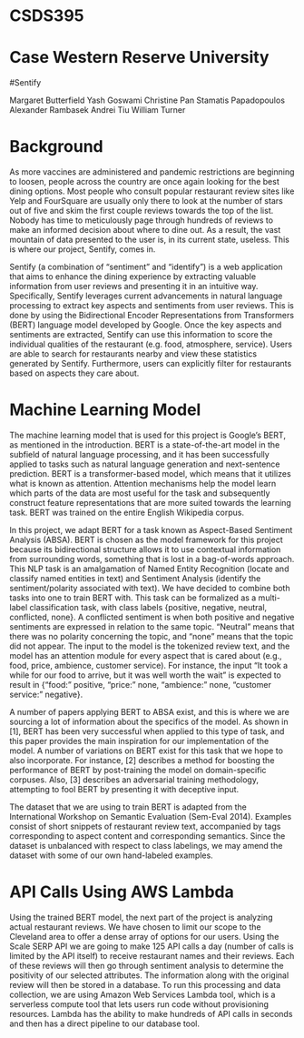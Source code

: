 # CSDS395
# Case Western Reserve University
#Sentify

Margaret Butterfield
Yash Goswami
Christine Pan
Stamatis Papadopoulos
Alexander Rambasek
Andrei Tiu
William Turner


# Background 
As more vaccines are administered and pandemic restrictions are beginning to loosen, people across the country are once again looking for the best dining options. Most people who consult popular restaurant review sites like Yelp and FourSquare are usually only there to look at the number of stars out of five and skim the first couple reviews towards the top of the list. Nobody has time to meticulously page through hundreds of reviews to make an informed decision about where to dine out. As a result, the vast mountain of data presented to the user is, in its current state, useless. This is where our project, Sentify, comes in.

Sentify (a combination of “sentiment” and “identify”) is a web application that aims to enhance the dining experience by extracting valuable information from user reviews and presenting it in an intuitive way. Specifically, Sentify leverages current advancements in natural language processing to extract key aspects and sentiments from user reviews. This is done by using the Bidirectional Encoder Representations from Transformers (BERT) language model developed by Google. Once the key aspects and sentiments are extracted, Sentify can use this information to score the individual qualities of the restaurant (e.g. food, atmosphere, service). Users are able to search for restaurants nearby and view these statistics generated by Sentify. Furthermore, users can explicitly filter for restaurants based on aspects they care about.

# Machine Learning Model
The machine learning model that is used for this project is Google’s BERT, as mentioned in the introduction. BERT is a state-of-the-art model in the subfield of natural language processing, and it has been successfully applied to tasks such as natural language generation and next-sentence prediction. BERT is a transformer-based model, which means that it utilizes what is known as attention. Attention mechanisms help the model learn which parts of the data are most useful for the task and subsequently construct feature representations that are more suited towards the learning task. BERT was trained on the entire English Wikipedia corpus.

In this project, we adapt BERT for a task known as Aspect-Based Sentiment Analysis (ABSA). BERT is chosen as the model framework for this project because its bidirectional structure allows it to use contextual information from surrounding words, something that is lost in a bag-of-words approach. This NLP task is an amalgamation of Named Entity Recognition (locate and classify named entities in text) and Sentiment Analysis (identify the sentiment/polarity associated with text). We have decided to combine both tasks into one to train BERT with. This task can be formalized as a multi-label classification task, with class labels {positive, negative, neutral, conflicted, none}. A conflicted sentiment is when both positive and negative sentiments are expressed in relation to the same topic. “Neutral” means that there was no polarity concerning the topic, and “none” means that the topic did not appear. The input to the model is the tokenized review text, and the model has an attention module for every aspect that is cared about (e.g., food, price, ambience, customer service). For instance, the input “It took a while for our food to arrive, but it was well worth the wait” is expected to result in {“food:” positive, “price:” none, “ambience:” none, “customer service:” negative}.

A number of papers applying BERT to ABSA exist, and this is where we are sourcing a lot of information about the specifics of the model. As shown in [1], BERT has been very successful when applied to this type of task, and this paper provides the main inspiration for our implementation of the model. A number of variations on BERT exist for this task that we hope to also incorporate. For instance, [2] describes a method for boosting the performance of BERT by post-training the model on domain-specific corpuses. Also, [3] describes an adversarial training methodology, attempting to fool BERT by presenting it with deceptive input.

The dataset that we are using to train BERT is adapted from the International Workshop on Semantic Evaluation (Sem-Eval 2014). Examples consist of short snippets of restaurant review text, accompanied by tags corresponding to aspect content and corresponding semantics. Since the dataset is unbalanced with respect to class labelings, we may amend the dataset with some of our own hand-labeled examples.

# API Calls Using AWS Lambda
Using the trained BERT model, the next part of the project is analyzing actual restaurant reviews. We have chosen to limit our scope to the Cleveland area to offer a dense array of options for our users. Using the Scale SERP API we are going to make 125 API calls a day (number of calls is limited by the API itself) to receive restaurant names and their reviews. Each of these reviews will then go through sentiment analysis to determine the positivity of our selected attributes. The information along with the original review will then be stored in a database. To run this processing and data collection, we are using Amazon Web Services Lambda tool, which is a serverless compute tool that lets users run code without provisioning resources. Lambda has the ability to make hundreds of API calls in seconds and then has a direct pipeline to our database tool. 


